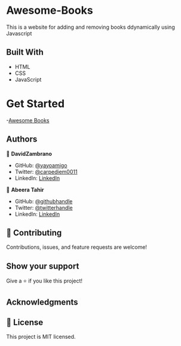 # Awesome-Books
This is a website for adding and removing books ddynamically using Javascript

## Built With
- HTML
- CSS
- JavaScript
# Get Started

 -[Awesome Books](https://yayoamigo.github.io/)


## Authors

👤 **DavidZambrano**

- GitHub: [@yayoamigo](https://github.com/yayoamigo)
- Twitter: [@carpediem0011](https://twitter.com/carpediem0011)
- LinkedIn: [LinkedIn](https://www.linkedin.com/in/david-zambrano-corral-b87a4198/)

👤 **Abeera Tahir**

- GitHub: [@githubhandle](https://github.com/AbeeraTahir)
- Twitter: [@twitterhandle]( https://twitter.com/AbeeraTahir8?t=z5CjMpmHMZmS98i09gUpYA&s=08)
- LinkedIn: [LinkedIn](https://www.linkedin.com/in/abeera-tahir-961893176)



## 🤝 Contributing

Contributions, issues, and feature requests are welcome!



## Show your support

Give a ⭐️ if you like this project!

## Acknowledgments


## 📝 License

This project is MIT licensed.

